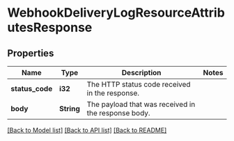 # WebhookDeliveryLogResourceAttributesResponse

## Properties

Name | Type | Description | Notes
------------ | ------------- | ------------- | -------------
**status_code** | **i32** | The HTTP status code received in the response.  | 
**body** | **String** | The payload that was received in the response body.  | 

[[Back to Model list]](../README.md#documentation-for-models) [[Back to API list]](../README.md#documentation-for-api-endpoints) [[Back to README]](../README.md)


